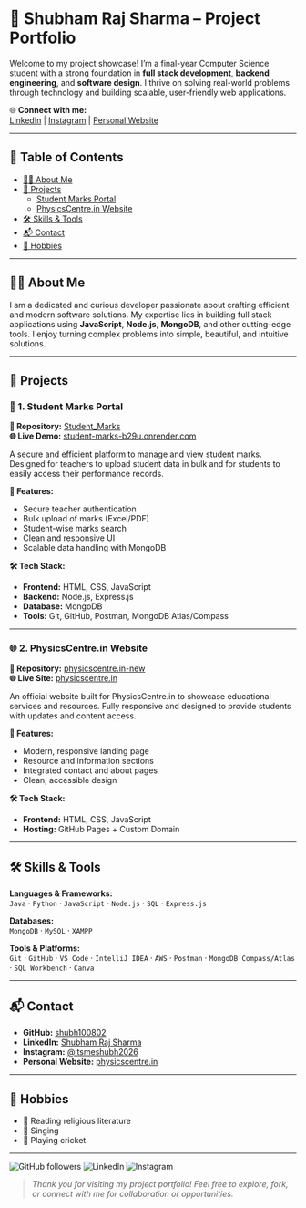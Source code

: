 # 🚀 Shubham Raj Sharma – Project Portfolio

Welcome to my project showcase! I’m a final-year Computer Science student with a strong foundation in **full stack development**, **backend engineering**, and **software design**. I thrive on solving real-world problems through technology and building scalable, user-friendly web applications.

🌐 **Connect with me:**  
[LinkedIn](https://www.linkedin.com/in/shubham-raj-sharma-306aa0247) | [Instagram](https://www.instagram.com/itsmeshubh2026) | [Personal Website](https://physicscentre.in)

---

## 📌 Table of Contents

- [👨‍💻 About Me](#-about-me)
- [💼 Projects](#-projects)
  - [Student Marks Portal](#1-student-marks-portal)
  - [PhysicsCentre.in Website](#2-physicscentrein-website)
- [🛠 Skills & Tools](#-skills--tools)
- [📬 Contact](#-contact)
- [🎯 Hobbies](#-hobbies)

---

## 👨‍💻 About Me

I am a dedicated and curious developer passionate about crafting efficient and modern software solutions. My expertise lies in building full stack applications using **JavaScript**, **Node.js**, **MongoDB**, and other cutting-edge tools. I enjoy turning complex problems into simple, beautiful, and intuitive solutions.

---

## 💼 Projects

### 📘 1. Student Marks Portal

**🔗 Repository:** [Student_Marks](https://github.com/shubh100802/Student_Marks)  
**🌐 Live Demo:** [student-marks-b29u.onrender.com](https://student-marks-b29u.onrender.com/index.html)

A secure and efficient platform to manage and view student marks. Designed for teachers to upload student data in bulk and for students to easily access their performance records.

**🔑 Features:**
- Secure teacher authentication
- Bulk upload of marks (Excel/PDF)
- Student-wise marks search
- Clean and responsive UI
- Scalable data handling with MongoDB

**🛠 Tech Stack:**
- **Frontend:** HTML, CSS, JavaScript  
- **Backend:** Node.js, Express.js  
- **Database:** MongoDB  
- **Tools:** Git, GitHub, Postman, MongoDB Atlas/Compass

---

### 🌐 2. PhysicsCentre.in Website

**🔗 Repository:** [physicscentre.in-new](https://github.com/shubh100802/physicscentre.in-new)  
**🌐 Live Site:** [physicscentre.in](https://physicscentre.in)

An official website built for PhysicsCentre.in to showcase educational services and resources. Fully responsive and designed to provide students with updates and content access.

**🔑 Features:**
- Modern, responsive landing page
- Resource and information sections
- Integrated contact and about pages
- Clean, accessible design

**🛠 Tech Stack:**
- **Frontend:** HTML, CSS, JavaScript  
- **Hosting:** GitHub Pages + Custom Domain

---

## 🛠 Skills & Tools

**Languages & Frameworks:**  
`Java` · `Python` · `JavaScript` · `Node.js` · `SQL` · `Express.js`

**Databases:**  
`MongoDB` · `MySQL` · `XAMPP`

**Tools & Platforms:**  
`Git` · `GitHub` · `VS Code` · `IntelliJ IDEA` · `AWS` · `Postman` · `MongoDB Compass/Atlas` · `SQL Workbench` · `Canva`

---

## 📬 Contact

- **GitHub:** [shubh100802](https://github.com/shubh100802)
- **LinkedIn:** [Shubham Raj Sharma](https://www.linkedin.com/in/shubham-raj-sharma-306aa0247)
- **Instagram:** [@itsmeshubh2026](https://www.instagram.com/itsmeshubh2026)
- **Personal Website:** [physicscentre.in](https://physicscentre.in)

---

## 🎯 Hobbies

- 📖 Reading religious literature  
- 🎤 Singing  
- 🏏 Playing cricket

---


![GitHub followers](https://img.shields.io/github/followers/shubh100802?label=Follow&style=social)
![LinkedIn](https://img.shields.io/badge/LinkedIn-blue?logo=linkedin&logoColor=white&link=https://www.linkedin.com/in/shubham-raj-sharma-306aa0247)
![Instagram](https://img.shields.io/badge/Instagram-pink?logo=instagram&logoColor=white&link=https://instagram.com/itsmeshubh2026)


> *Thank you for visiting my project portfolio! Feel free to explore, fork, or connect with me for collaboration or opportunities.*

